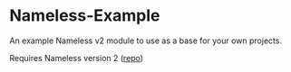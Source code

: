 # Nameless-Example
An example Nameless v2 module to use as a base for your own projects.

Requires Nameless version 2 ([repo](https://github.com/NamelessMC/Nameless))